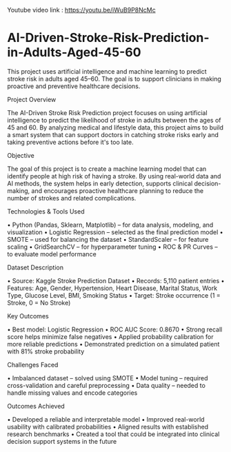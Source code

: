 Youtube video link : https://youtu.be/iWuB9P8NcMc


# AI-Driven-Stroke-Risk-Prediction-in-Adults-Aged-45-60
This project uses artificial intelligence and machine learning to predict stroke risk in adults aged 45–60. The goal is to support clinicians in making proactive and preventive healthcare decisions.

Project Overview

The AI-Driven Stroke Risk Prediction project focuses on using artificial intelligence to predict the likelihood of stroke in adults between the ages of 45 and 60. By analyzing medical and lifestyle data, this project aims to build a smart system that can support doctors in catching stroke risks early and taking preventive actions before it's too late.

Objective

The goal of this project is to create a machine learning model that can identify people at high risk of having a stroke. By using real-world data and AI methods, the system helps in early detection, supports clinical decision-making, and encourages proactive healthcare planning to reduce the number of strokes and related complications.

Technologies & Tools Used

•	Python (Pandas, Sklearn, Matplotlib) – for data analysis, modeling, and visualization
•	Logistic Regression – selected as the final prediction model
•	SMOTE – used for balancing the dataset
•	StandardScaler – for feature scaling
•	GridSearchCV – for hyperparameter tuning
•	ROC & PR Curves – to evaluate model performance

Dataset Description

•	Source: Kaggle Stroke Prediction Dataset
•	Records: 5,110 patient entries
•	Features: Age, Gender, Hypertension, Heart Disease, Marital Status, Work Type, Glucose Level, BMI, Smoking Status
•	Target: Stroke occurrence (1 = Stroke, 0 = No Stroke)

Key Outcomes

•	Best model: Logistic Regression
•	ROC AUC Score: 0.8670
•	Strong recall score helps minimize false negatives
•	Applied probability calibration for more reliable predictions
•	Demonstrated prediction on a simulated patient with 81% stroke probability

Challenges Faced

•	Imbalanced dataset – solved using SMOTE
•	Model tuning – required cross-validation and careful preprocessing
•	Data quality – needed to handle missing values and encode categories

Outcomes Achieved

•	Developed a reliable and interpretable model
•	Improved real-world usability with calibrated probabilities
•	Aligned results with established research benchmarks
•	Created a tool that could be integrated into clinical decision support systems in the future

